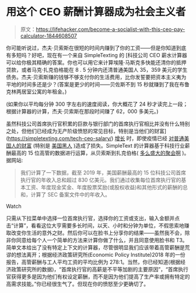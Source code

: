 # 用这个 CEO 薪酬计算器成为社会主义者

> 原文：<https://lifehacker.com/become-a-socialist-with-this-ceo-pay-calculator-1844608507>

你可能听说过，杰夫·贝索斯在很短的时间内赚到了你的工资——但是你知道到底有多短吗？好吧，现在有一个来自 SimpleTexting 的 [科技公司 CEO 薪水计算器可以给你极其精确的答案。你也可以用它来计算埃隆·马斯克多快能还清你的抵押贷款，或者马克·扎克伯格能在 8 . 5 分钟内还清普通美国人 35，359 美元的学生债务。杰夫·贝索斯赚的钱够不够支付你的生活费用，比你发誓要把资本主义夷为平地的时间多还是少？(答案是更少的时间——贝佐斯不到 15 秒就赚到了我在布鲁克林两居室公寓的年租金。)

(如果你以平均每分钟 300 字左右的速度阅读，你大概花了 24 秒才读完上一段；根据计算器的计算，杰夫·贝索斯在那段时间赚了 62，000 多美元。)

虽然科技公司首席执行官积累的巨款与银行部门的首席执行官相比并没有什么特别之处，但他们已经成为无产阶级愤怒的常见目标，特别是当他们的财富](https://simpletexting.com/tech-ceo-salary/) [增长](https://thehill.com/policy/technology/tech-execs/499024-largest-tech-company-ceos-made-billions-amid-pandemic) 时，即使疫情已经 [对普通美国人的财富](https://www.usatoday.com/story/money/2020/06/11/covid-19-71-americans-say-pandemic-affects-their-retirement-plans/5331626002/) (特别是 [美国黑人](https://www.newyorker.com/news/news-desk/the-pandemic-has-intensified-systemic-economic-racism-against-black-americans) )造成了损失。SimpleText 的计算器基于科技行业薪酬最高的 15 位高管的数据进行运算，从贝索斯到扎克伯格( [多么盛大的聚会啊](https://www.complex.com/life/2020/07/mark-zuckerberg-surfs-in-hawaii-with-too-much-sunscreen) )。据网站:

> 我们计算了一下数据，截至 2019 年，美国薪酬最高的 15 位科技公司首席执行官的年收入总和超过 830 亿美元。我们通过收集每位首席执行官的基本工资、年度现金奖金、年度股票奖励(或股权收益)和其他形式的薪酬的总和，计算了 SEC 备案文件中的年收入。

Watch

只需从下拉菜单中选择一位首席执行官，选择你的工资或支出，输入金额并点击“计算”，看看这位大亨需要多长时间，以天、小时和分钟为单位，不假思索地赚取改变你生活的意外之财。然后你可以在脸书上分享你的结果——虽然我不会，除非你同意给每个人一个简单的方法来计算你做了什么，并且同意使用脸书和 T3。简单文本给出了没有特定上下文的计算器，尽管很明显我们应该带着高管薪酬是荒谬的想法离开；根据经济政策研究所(Economic Policy Institute)2018 年的一份报告，高管薪酬与工人平均工资的平均比例为 278:1。当然，你已经知道(根据经济政策研究所的数据)，“首席执行官的高薪是不平等加剧的主要原因”，“首席执行官获得更多是因为他们有权设定薪酬，而不是因为他们提高了生产率或拥有特定的高需求技能。”你已经很生气了。但现在你的愤怒至少更确切了。